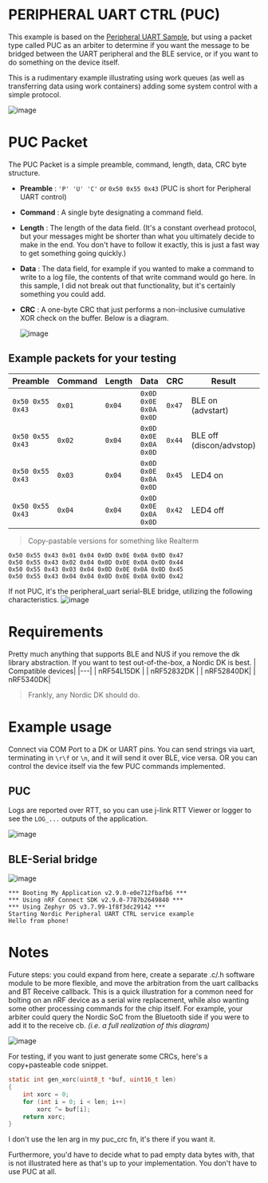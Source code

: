 # PERIPHERAL UART CTRL (PUC)

This example is based on the [Peripheral UART Sample](https://docs.nordicsemi.com/bundle/ncs-2.9.0/page/nrf/samples/bluetooth/peripheral_uart/README.html), but using a packet type called PUC as an arbiter to determine if you want the message to be bridged between the UART peripheral and the BLE service, or if you want to do something on the device itself.

This is a rudimentary example illustrating using work queues (as well as transferring data using work containers) adding some system control with a simple protocol.

![image](https://github.com/user-attachments/assets/1b7915b0-2443-4717-8383-b4164fa0a200)


# PUC Packet
The PUC Packet is a simple preamble, command, length, data, CRC byte structure.
- **Preamble** : `'P' 'U' 'C'` or `0x50 0x55 0x43` (PUC is short for Peripheral UART control)
- **Command** : A single byte designating a command field.
- **Length** : The length of the data field. (It's a constant overhead protocol, but your messages might be shorter than what you ultimately decide to make in the end. You don't have to follow it exactly, this is just a fast way to get something going quickly.)
- **Data** : The data field, for example if you wanted to make a command to write to a log file, the contents of that write command would go here. In this sample, I did not break out that functionality, but it's certainly something you could add.
- **CRC** : A one-byte CRC that just performs a non-inclusive cumulative XOR check on the buffer. Below is a diagram.
  
  ![image](https://github.com/user-attachments/assets/fcf9e21e-18de-45d4-8e51-e4bda685d6de)

## Example packets for your testing
|Preamble|Command|Length|Data|CRC|Result|
|---|---|---|---|---|---|
|`0x50 0x55 0x43`|`0x01`|`0x04`|`0x0D 0x0E 0x0A 0x0D`|`0x47`|BLE on (advstart)|
|`0x50 0x55 0x43`|`0x02`|`0x04`|`0x0D 0x0E 0x0A 0x0D`|`0x44`|BLE off (discon/advstop)|
|`0x50 0x55 0x43`|`0x03`|`0x04`|`0x0D 0x0E 0x0A 0x0D`|`0x45`|LED4 on|
|`0x50 0x55 0x43`|`0x04`|`0x04`|`0x0D 0x0E 0x0A 0x0D`|`0x42`|LED4 off|
> Copy-pastable versions for something like Realterm
```
0x50 0x55 0x43 0x01 0x04 0x0D 0x0E 0x0A 0x0D 0x47 
0x50 0x55 0x43 0x02 0x04 0x0D 0x0E 0x0A 0x0D 0x44
0x50 0x55 0x43 0x03 0x04 0x0D 0x0E 0x0A 0x0D 0x45
0x50 0x55 0x43 0x04 0x04 0x0D 0x0E 0x0A 0x0D 0x42
```

If not PUC, it's the peripheral_uart serial-BLE bridge, utilizing the following characteristics.
![image](https://github.com/user-attachments/assets/98976f04-9683-4ef5-9382-502401d08d0d)


# Requirements
Pretty much anything that supports BLE and NUS if you remove the dk library abstraction.
If you want to test out-of-the-box, a Nordic DK is best.
| Compatible devices|
|---|
| nRF54L15DK |
| nRF52832DK |
| nRF52840DK|
| nRF5340DK|
> Frankly, any Nordic DK should do.

# Example usage
Connect via COM Port to a DK or UART pins.
You can send strings via uart, terminating in `\r\f` or `\n`, and it will send it over BLE, vice versa.
OR you can control the device itself via the few PUC commands implemented.

## PUC
Logs are reported over RTT, so you can use j-link RTT Viewer or logger to see the `LOG_...` outputs of the application.

![image](https://github.com/user-attachments/assets/04f6df47-3389-4bcd-9ae2-8d961a787e33)
## BLE-Serial bridge
![image](https://github.com/user-attachments/assets/250f15c2-a56f-462b-b4fa-bb894181437d)

```
*** Booting My Application v2.9.0-e0e712fbafb6 ***
*** Using nRF Connect SDK v2.9.0-7787b2649840 ***
*** Using Zephyr OS v3.7.99-1f8f3dc29142 ***
Starting Nordic Peripheral UART CTRL service example
Hello from phone!
```

# Notes
Future steps: you could expand from here, create a separate .c/.h software module to be more flexible, and move the arbitration from the uart callbacks and BT Receive callback. This is a quick illustration for a common need for bolting on an nRF device as a serial wire replacement, while also wanting some other processing commands for the chip itself.
For example, your arbiter could query the Nordic SoC from the Bluetooth side if you were to add it to the receive cb.
_(i.e. a full realization of this diagram)_

![image](https://github.com/user-attachments/assets/f5a61b61-96cb-45f4-9b03-22d9c3030655)

For testing, if you want to just generate some CRCs, here's a copy+pasteable code snippet.
```c
static int gen_xorc(uint8_t *buf, uint16_t len)
{
    int xorc = 0;
    for (int i = 0; i < len; i++)
		xorc ^= buf[i];
    return xorc;
}
```

I don't use the len arg in my puc_crc fn, it's there if you want it.

Furthermore, you'd have to decide what to pad empty data bytes with, that is not illustrated here as that's up to your implementation. You don't have to use PUC at all.

